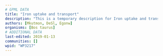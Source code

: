 ```yaml
---
# GPML DATA
title: "Iron uptake and transport"
description: "This is a temporary description for Iron uptake and transport"
authors: [Mkutmon, DeSl, Egonw]
organisms: [Bos taurus]
# ADDITIONAL DATA
last-edited: 2019-01-13
communities: []
wpid: "WP3217"
---
```


